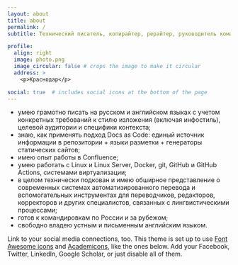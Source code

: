 ```yaml
---
layout: about
title: about
permalink: /
subtitle: Технический писатель, копирайтер, рерайтер, руководитель команды переводчиков, устный и письменный переводчик, редактор, корректор (английский – русский, русский – английский)

profile:
  align: right
  image: photo.png
  image_circular: false # crops the image to make it circular
  address: >
    <p>Краснодар</p>

social: true  # includes social icons at the bottom of the page
---
```


* умею грамотно писать на русском и английском языках с учетом конкретных требований к стилю изложения (включая инфостиль), целевой аудитории и специфики контекста;
* знаю, как применять подход Docs as Code: единый источник информации в репозитории + языки разметки + генераторы статических сайтов;
* имею опыт работы в Confluence;
* умею работать с Linux и Linux Server, Docker, git, GitHub и GitHub Actions, системами виртуализации;
* в целом технически подкован и имею обширное представление о современных системах автоматизированного перевода и вспомогательных инструментах для переводчиков, редакторов, корректоров и других специалистов, связанных с лингвистическими процессами;
* готов к командировкам по России и за рубежом;
* свободно владею устным и письменным английским языком.

Link to your social media connections, too. This theme is set up to use [Font Awesome icons](http://fortawesome.github.io/Font-Awesome/) and [Academicons](https://jpswalsh.github.io/academicons/), like the ones below. Add your Facebook, Twitter, LinkedIn, Google Scholar, or just disable all of them.
